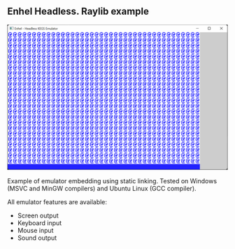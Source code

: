 ## Enhel Headless. Raylib example

![Demo GIF](github-assets/demo.gif "Enhel animated demo")

Example of emulator embedding using static linking. 
Tested on Windows (MSVC and MinGW compilers) and Ubuntu Linux (GCC compiler).

All emulator features are available: 
- Screen output
- Keyboard input
- Mouse input
- Sound output 